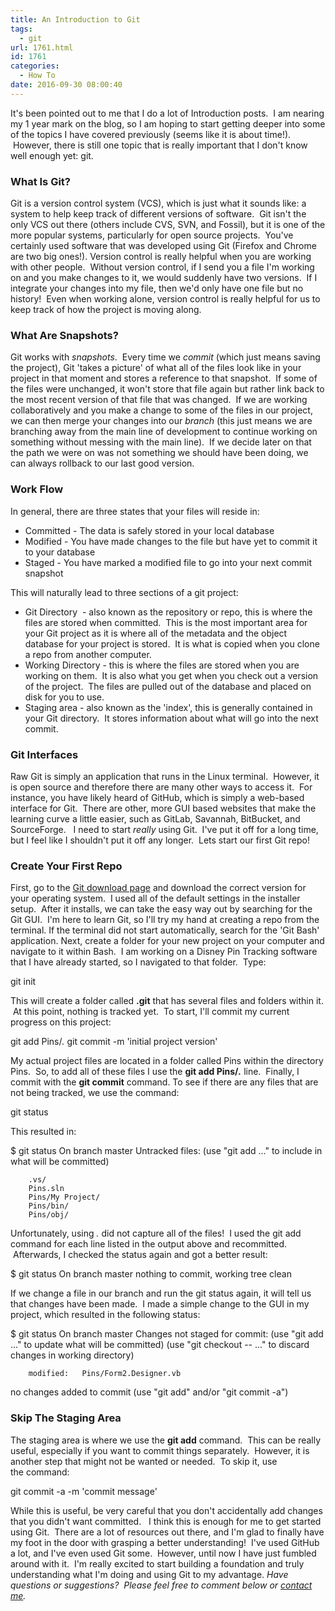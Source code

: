 ```yaml
---
title: An Introduction to Git
tags:
  - git
url: 1761.html
id: 1761
categories:
  - How To
date: 2016-09-30 08:00:40
---
```


It's been pointed out to me that I do a lot of Introduction posts.  I am nearing my 1 year mark on the blog, so I am hoping to start getting deeper into some of the topics I have covered previously (seems like it is about time!).  However, there is still one topic that is really important that I don't know well enough yet: git.

### What Is Git?

Git is a version control system (VCS), which is just what it sounds like: a system to help keep track of different versions of software.  Git isn't the only VCS out there (others include CVS, SVN, and Fossil), but it is one of the more popular systems, particularly for open source projects.  You've certainly used software that was developed using Git (Firefox and Chrome are two big ones!). Version control is really helpful when you are working with other people.  Without version control, if I send you a file I'm working on and you make changes to it, we would suddenly have two versions.  If I integrate your changes into my file, then we'd only have one file but no history!  Even when working alone, version control is really helpful for us to keep track of how the project is moving along.

### What Are Snapshots?

Git works with _snapshots_.  Every time we _commit_ (which just means saving the project), Git 'takes a picture' of what all of the files look like in your project in that moment and stores a reference to that snapshot.  If some of the files were unchanged, it won't store that file again but rather link back to the most recent version of that file that was changed.  If we are working collaboratively and you make a change to some of the files in our project, we can then merge your changes into our _branch_ (this just means we are branching away from the main line of development to continue working on something without messing with the main line).  If we decide later on that the path we were on was not something we should have been doing, we can always rollback to our last good version.

### Work Flow

In general, there are three states that your files will reside in:

*   Committed - The data is safely stored in your local database
*   Modified - You have made changes to the file but have yet to commit it to your database
*   Staged - You have marked a modified file to go into your next commit snapshot

This will naturally lead to three sections of a git project:

*   Git Directory  - also known as the repository or repo, this is where the files are stored when committed.  This is the most important area for your Git project as it is where all of the metadata and the object database for your project is stored.  It is what is copied when you clone a repo from another computer.
*   Working Directory - this is where the files are stored when you are working on them.  It is also what you get when you check out a version of the project.  The files are pulled out of the database and placed on disk for you to use.
*   Staging area - also known as the 'index', this is generally contained in your Git directory.  It stores information about what will go into the next commit.

### Git Interfaces

Raw Git is simply an application that runs in the Linux terminal.  However, it is open source and therefore there are many other ways to access it.  For instance, you have likely heard of GitHub, which is simply a web-based interface for Git.  There are other, more GUI based websites that make the learning curve a little easier, such as GitLab, Savannah, BitBucket, and SourceForge.   I need to start _really_ using Git.  I've put it off for a long time, but I feel like I shouldn't put it off any longer.  Lets start our first Git repo!

### Create Your First Repo

First, go to the [Git download page](https://git-scm.com/download) and download the correct version for your operating system.  I used all of the default settings in the installer setup.  After it installs, we can take the easy way out by searching for the Git GUI.  I'm here to learn Git, so I'll try my hand at creating a repo from the terminal. If the terminal did not start automatically, search for the 'Git Bash' application. Next, create a folder for your new project on your computer and navigate to it within Bash.  I am working on a Disney Pin Tracking software that I have already started, so I navigated to that folder.  Type:

git init

This will create a folder called **.git** that has several files and folders within it.  At this point, nothing is tracked yet.  To start, I'll commit my current progress on this project:

git add Pins/*.*
git commit -m 'initial project version'

My actual project files are located in a folder called Pins within the directory Pins.  So, to add all of these files I use the **git add Pins/*.*** line.  Finally, I commit with the **git commit** command. To see if there are any files that are not being tracked, we use the command:

git status

This resulted in:

$ git status
On branch master
Untracked files:
  (use "git add <file>..." to include in what will be committed)

        .vs/
        Pins.sln
        Pins/My Project/
        Pins/bin/
        Pins/obj/

Unfortunately, using *.* did not capture all of the files!  I used the git add command for each line listed in the output above and recommitted.  Afterwards, I checked the status again and got a better result:

$ git status
On branch master
nothing to commit, working tree clean

If we change a file in our branch and run the git status again, it will tell us that changes have been made.  I made a simple change to the GUI in my project, which resulted in the following status:

$ git status
On branch master
Changes not staged for commit:
  (use "git add <file>..." to update what will be committed)
  (use "git checkout -- <file>..." to discard changes in working directory)

        modified:   Pins/Form2.Designer.vb

no changes added to commit (use "git add" and/or "git commit -a")

### Skip The Staging Area

The staging area is where we use the **git add** command.  This can be really useful, especially if you want to commit things separately.  However, it is another step that might not be wanted or needed.  To skip it, use the command:

git commit -a -m 'commit message'

While this is useful, be very careful that you don't accidentally add changes that you didn't want committed.   I think this is enough for me to get started using Git.  There are a lot of resources out there, and I'm glad to finally have my foot in the door with grasping a better understanding!  I've used GitHub a lot, and I've even used Git some.  However, until now I have just fumbled around with it.  I'm really excited to start building a foundation and truly understanding what I'm doing and using Git to my advantage. _Have questions or suggestions?  Please feel free to comment below or [contact me](/contact/)._